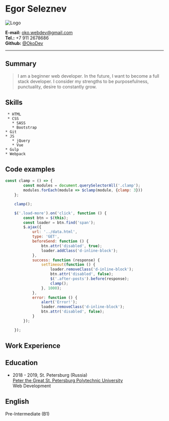 # Egor Seleznev

![Logo](https://lh3.googleusercontent.com/UlWzmNBxEmoSpBfkEyUn9v-gPI_u_mmNWZU6Wx--3K7So-Fo56YR60ZVID5CBynoFVBprjnkvqrMB2dKRbn1ap3wIQ3uJaul_te7_t2ibSYhgAHmyLuWbmKJQz482qTCsJz2J7oHn57_PouygzWqUAs91F2xrbi7CFM9L-0swYJpKMMFLY7EAoMV2Dc7IEWA8E3c_92e9vCpeqEbkfYcvMngbANAogX0lYVO16-7a9wsZAiXQ2CATMSEZe_ZeoF8eIcnZZCtlrqp9IhCJuRRMkgimZQDuk3RfW4MkyEBQ9vMCQc0gLIQyKpQUS8anDHi_K89sVx-KPlrjeTFcnHUQVx16rKKzT-QH1KHAH3Ko0WP5zMFjHp5HWuOZ9rZfcAcq5A1W86VVgQDNMQC9zZrSGixf9BD5St6Z4UK1N9aS0niNFoDAeMsrQTFO14iilNgCD4RGDCyc9Zl9hW0BBTCrCRnqQ8tGDKxIDcX71hOmArPY7CgSPXyC-PY4-PS73SU7XHYeUjswNk6C1cgwnep0XwReS9eJBMO_sMgCZwT3jy7q5cArd8AiAEPQfldVI455kFiOuzCwNvrxOUr4tYvMvJO0faAurLLr3yic3GS-VkrZgQ8ix7k7FzYp19xcKsybPrMx9VTJTFjs4iqJPj-JCsvSVngDK1PWgQ6Z5v9YWoW2frdXZiNaLbULg_8=w520-h781-no?authuser=0)


 **E-mail:** <oko.webdev@gmail.com>  
 **Tel.:** +7 911 2678686  
 **Github:** [@OkoDev](https://github.com/OkoDev)
 ___

## Summary

>I am a beginner web developer. 
>In the future, I want to become a full stack developer. 
>I consider my strengths to be purposefulness, punctuality, desire to constantly grow.

## Skills   
     * HTML
     * CSS
       * SASS
       * Bootstrap
    * Git
    * JS
       * jQuery
       * Vue
    * Gulp
    * Webpack

## Code examples

```js
const clamp = () => {
        const modules = document.querySelectorAll('.clamp');
        modules.forEach(module => $clamp(module, {clamp: 3}))
    };

    clamp();

    $('.load-more').on('click', function () {
        const btn = $(this);
        const loader = btn.find('span');
        $.ajax({
            url: '../data.html',
            type: 'GET',
            beforeSend: function () {
                btn.attr('disabled', true);
                loader.addClass('d-inline-block');
            },
            success: function (response) {
                setTimeout(function () {
                    loader.removeClass('d-inline-block');
                    btn.attr('disabled', false);
                    $('.after-posts').before(response);
                    clamp();
                }, 1000);
            },
            error: function () {
                alert('Error!');
                loader.removeClass('d-inline-block');
                btn.attr('disabled', false);
            }
        });

    });
``` 

## Work Experience
     
## Education
* 2018 - 2019, St. Petersburg (Russia) <br>
[Peter the Great St. Petersburg Polytechnic University](https://www.spbstu.ru)   
Web Development

## English
Pre-Intermediate (B1)
